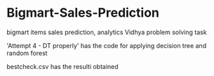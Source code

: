 # Bigmart-Sales-Prediction
bigmart items sales prediction, analytics Vidhya problem solving task

'Attempt 4 - DT properly' has the code for applying decision tree and random forest

bestcheck.csv has the resulti obtained 

